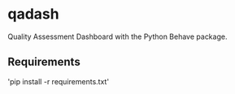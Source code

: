 qadash
===============

Quality Assessment Dashboard with the Python Behave package.

## Requirements
'pip install -r requirements.txt'